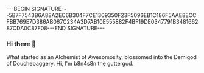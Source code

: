 ---BEGIN SIGNATURE---5B7F7543B6A88A2EC6B304F7CE1309350F23F5096EB1C186F5AAE8ECCFBB769E7D386AB067C234A3D7AB10E555882F4BF19DE0347791B348166287CDA0C87F08---END SIGNATURE---
### Hi there 👋

What started as an Alchemist of Awesomosity, blossomed into the Demigod of Douchebaggery. Hi, I'm b8n4s8n the guttergod. 
